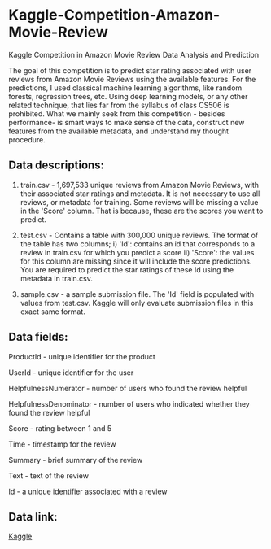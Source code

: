 # Kaggle-Competition-Amazon-Movie-Review
Kaggle Competition in Amazon Movie Review Data Analysis and Prediction

The goal of this competition is to predict star rating associated with user reviews from Amazon Movie Reviews using the available features. For the predictions, I used classical machine learning algorithms, like random forests, regression trees, etc. Using deep learning models, or any other related technique, that lies far from the syllabus of class CS506 is prohibited. What we mainly seek from this competition - besides performance- is smart ways to make sense of the data, construct new features from the available metadata, and understand my thought procedure.

## Data descriptions:
1. train.csv - 1,697,533 unique reviews from Amazon Movie Reviews, with their associated star ratings and metadata. It is not necessary to use all reviews, or metadata for training. Some reviews will be missing a value in the 'Score' column. That is because, these are the scores you want to predict.

2. test.csv - Contains a table with 300,000 unique reviews. The format of the table has two columns; i) 'Id': contains an id that corresponds to a review in train.csv for which you predict a score ii) 'Score': the values for this column are missing since it will include the score predictions. You are required to predict the star ratings of these Id using the metadata in train.csv.

3. sample.csv - a sample submission file. The 'Id' field is populated with values from test.csv. Kaggle will only evaluate submission files in this exact same format.

## Data fields:

ProductId - unique identifier for the product

UserId - unique identifier for the user

HelpfulnessNumerator - number of users who found the review helpful

HelpfulnessDenominator - number of users who indicated whether they found the review helpful

Score - rating between 1 and 5

Time - timestamp for the review

Summary - brief summary of the review

Text - text of the review

Id - a unique identifier associated with a review


## Data link:
[Kaggle](https://www.kaggle.com/c/cs506-fall-2020/data)

